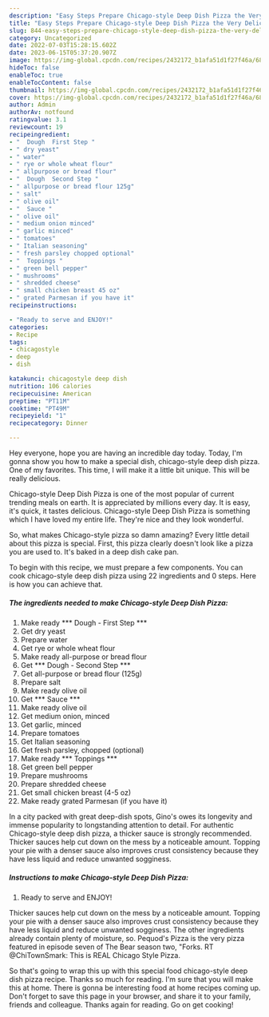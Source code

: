```yaml
---
description: "Easy Steps Prepare Chicago-style Deep Dish Pizza the Very Delicious}"
title: "Easy Steps Prepare Chicago-style Deep Dish Pizza the Very Delicious}"
slug: 844-easy-steps-prepare-chicago-style-deep-dish-pizza-the-very-delicious
category: Uncategorized
date: 2022-07-03T15:28:15.602Z
date: 2023-06-15T05:37:20.907Z
image: https://img-global.cpcdn.com/recipes/2432172_b1afa51d1f27f46a/680x482cq70/chicago-style-deep-dish-pizza-recipe-main-photo.jpg
hideToc: false
enableToc: true
enableTocContent: false
thumbnail: https://img-global.cpcdn.com/recipes/2432172_b1afa51d1f27f46a/680x482cq70/chicago-style-deep-dish-pizza-recipe-main-photo.jpg
cover: https://img-global.cpcdn.com/recipes/2432172_b1afa51d1f27f46a/680x482cq70/chicago-style-deep-dish-pizza-recipe-main-photo.jpg
author: Admin
authorAv: notfound
ratingvalue: 3.1
reviewcount: 19
recipeingredient:
- "  Dough  First Step "
- " dry yeast"
- " water"
- " rye or whole wheat flour"
- " allpurpose or bread flour"
- "  Dough  Second Step "
- " allpurpose or bread flour 125g"
- " salt"
- " olive oil"
- "  Sauce "
- " olive oil"
- " medium onion minced"
- " garlic minced"
- " tomatoes"
- " Italian seasoning"
- " fresh parsley chopped optional"
- "  Toppings "
- " green bell pepper"
- " mushrooms"
- " shredded cheese"
- " small chicken breast 45 oz"
- " grated Parmesan if you have it"
recipeinstructions:

- "Ready to serve and ENJOY!"
categories:
- Recipe
tags:
- chicagostyle
- deep
- dish

katakunci: chicagostyle deep dish 
nutrition: 106 calories
recipecuisine: American
preptime: "PT11M"
cooktime: "PT49M"
recipeyield: "1"
recipecategory: Dinner

---
```



Hey everyone, hope you are having an incredible day today. Today, I'm gonna show you how to make a special dish, chicago-style deep dish pizza. One of my favorites. This time, I will make it a little bit unique. This will be really delicious.

Chicago-style Deep Dish Pizza is one of the most popular of current trending meals on earth. It is appreciated by millions every day. It is easy, it's quick, it tastes delicious. Chicago-style Deep Dish Pizza is something which I have loved my entire life. They're nice and they look wonderful.

So, what makes Chicago-style pizza so damn amazing? Every little detail about this pizza is special. First, this pizza clearly doesn&#39;t look like a pizza you are used to. It&#39;s baked in a deep dish cake pan.


To begin with this recipe, we must prepare a few components. You can cook chicago-style deep dish pizza using 22 ingredients and 0 steps. Here is how you can achieve that.

<!--inarticleads1-->

##### The ingredients needed to make Chicago-style Deep Dish Pizza:

1. Make ready  *** Dough - First Step ***
1. Get  dry yeast
1. Prepare  water
1. Get  rye or whole wheat flour
1. Make ready  all-purpose or bread flour
1. Get  *** Dough - Second Step ***
1. Get  all-purpose or bread flour (125g)
1. Prepare  salt
1. Make ready  olive oil
1. Get  *** Sauce ***
1. Make ready  olive oil
1. Get  medium onion, minced
1. Get  garlic, minced
1. Prepare  tomatoes
1. Get  Italian seasoning
1. Get  fresh parsley, chopped (optional)
1. Make ready  *** Toppings ***
1. Get  green bell pepper
1. Prepare  mushrooms
1. Prepare  shredded cheese
1. Get  small chicken breast (4-5 oz)
1. Make ready  grated Parmesan (if you have it)


In a city packed with great deep-dish spots, Gino&#39;s owes its longevity and immense popularity to longstanding attention to detail. For authentic Chicago-style deep dish pizza, a thicker sauce is strongly recommended. Thicker sauces help cut down on the mess by a noticeable amount. Topping your pie with a denser sauce also improves crust consistency because they have less liquid and reduce unwanted sogginess. 

<!--inarticleads2-->

##### Instructions to make Chicago-style Deep Dish Pizza:


1. Ready to serve and ENJOY!

Thicker sauces help cut down on the mess by a noticeable amount. Topping your pie with a denser sauce also improves crust consistency because they have less liquid and reduce unwanted sogginess. The other ingredients already contain plenty of moisture, so. Pequod&#39;s Pizza is the very pizza featured in episode seven of The Bear season two, &#34;Forks. RT @ChiTownSmark: This is REAL Chicago Style Pizza. 

So that's going to wrap this up with this special food chicago-style deep dish pizza recipe. Thanks so much for reading. I'm sure that you will make this at home. There is gonna be interesting food at home recipes coming up. Don't forget to save this page in your browser, and share it to your family, friends and colleague. Thanks again for reading. Go on get cooking!
